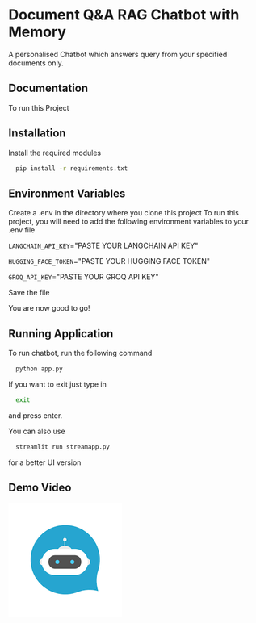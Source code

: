 
# Document Q&A RAG Chatbot with Memory

A personalised Chatbot which answers query from your specified documents only. 


## Documentation

To run this Project




## Installation

Install the required modules

```bash
  pip install -r requirements.txt
```
    
## Environment Variables
 
Create a .env in the directory where you clone this project
To run this project, you will need to add the following environment variables to your .env file

`LANGCHAIN_API_KEY`="PASTE YOUR LANGCHAIN API KEY"

`HUGGING_FACE_TOKEN`="PASTE YOUR HUGGING FACE TOKEN"

`GROQ_API_KEY`="PASTE YOUR GROQ API KEY"

Save the file 

You are now good to go!



## Running Application

To run chatbot, run the following command

```bash
  python app.py
```
If you want to exit 
just  type in 
```bash
  exit
```
and press enter.

You can also use 
```bash
  streamlit run streamapp.py
```
for a better UI version

## Demo Video
[![Demo Video](demo-thumbnail.png)](demo.mp4 "Click to Watch!")